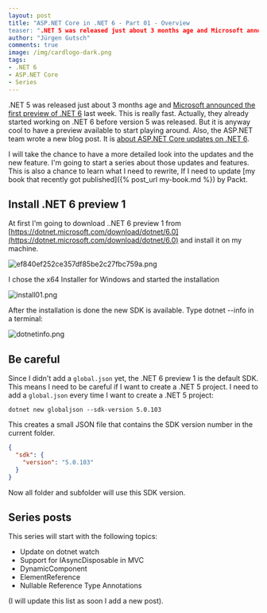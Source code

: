 ```yaml
---
layout: post
title: "ASP.NET Core in .NET 6 - Part 01 - Overview
teaser: ".NET 5 was released just about 3 months age and Microsoft announced the first preview of .NET 6 last week. This is really fast. Actually they already started working on .NET 6 before version 5 was released. But it is anyway cool to have a preview available to start playing around. Also the ASP.NET team wrote a new blog post. It is about ASP.NET Core updates on .NET 6. I will take the chance to have more detailed look into the updates and the new feature. I'm going to start a series about those updates and features."
author: "Jürgen Gutsch"
comments: true
image: /img/cardlogo-dark.png
tags: 
- .NET 6
- ASP.NET Core
- Series
---
```


.NET 5 was released just about 3 months age and [Microsoft announced the first preview of .NET 6](https://devblogs.microsoft.com/dotnet/announcing-net-6-preview-1/) last week. This is really fast. Actually, they already started working on .NET 6 before version 5 was released. But it is anyway cool to have a preview available to start playing around. Also, the ASP.NET team wrote a new blog post. It is [about ASP.NET Core updates on .NET 6](https://devblogs.microsoft.com/aspnet/asp-net-core-updates-in-net-6-preview-1/).

I will take the chance to have a more detailed look into the updates and the new feature. I'm going to start a series about those updates and features. This is also a chance to learn what I need to rewrite, If I need to update [my book that recently got published]({% post_url my-book.md %}) by Packt.

## Install .NET 6 preview 1

At first I'm going to download ..NET 6 preview 1 from [https://dotnet.microsoft.com/download/dotnet/6.0](https://dotnet.microsoft.com/download/dotnet/6.0) and  install it on my machine.

![ef840ef252ce357df85be2c27fbc759a.png]({{site.baseurl}}/img/aspnetcore6\download.png)

I chose the x64 Installer for Windows and started the installation

![install01.png]({{site.baseurl}}/img/aspnetcore6\install01.png)

After the installation is done the new SDK is available. Type dotnet --info in a terminal:

![dotnetinfo.png]({{site.baseurl}}/img/aspnetcore6\dotnetinfo.png)

## Be careful

Since I didn't add a `global.json` yet, the .NET 6 preview 1 is the default SDK. This means I need to be careful if I want to create a .NET 5 project. I need to add a `global.json` every time I want to create a .NET 5 project:

```shell
dotnet new globaljson --sdk-version 5.0.103
```

This creates a small JSON file that contains the SDK version number in the current folder.

```json
{
  "sdk": {
    "version": "5.0.103"
  }
}
```

Now all folder and subfolder will use this SDK version.

## Series posts

This series will start with the following topics:

* Update on dotnet watch
* Support for IAsyncDisposable in MVC
* DynamicComponent
* ElementReference
* Nullable Reference Type Annotations

(I will update this list as soon I add a new post).
